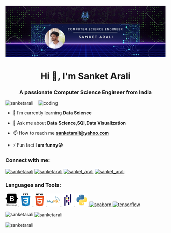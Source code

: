 ![logo](https://github.com/Sanketarali/Sanketarali/blob/main/Newbanner.jpg)
<h1 align="center">Hi 👋, I'm Sanket Arali</h1>
<h3 align="center">A passionate Computer Science Engineer from India</h3>

<img align ="right" alt="coding" width="400" src="https://user-images.githubusercontent.com/55389276/140866485-8fb1c876-9a8f-4d6a-98dc-08c4981eaf70.gif">

<p align="left"> <img src="https://komarev.com/ghpvc/?username=sanketarali&label=Profile%20views&color=0e75b6&style=flat" alt="sanketarali" /> </p>

- 🌱 I’m currently learning **Data Science**

- 💬 Ask me about **Data Science,SQl,Data Visualization**

- 📫 How to reach me **sanketarali@yahoo.com**

- ⚡ Fun fact **I am funny😜**

<h3 align="left">Connect with me:</h3>
<p align="left">
<a href="https://twitter.com/sanketarali" target="blank"><img align="center" src="https://raw.githubusercontent.com/rahuldkjain/github-profile-readme-generator/master/src/images/icons/Social/twitter.svg" alt="sanketarali" height="30" width="40" /></a>
<a href="https://linkedin.com/in/sanketarali" target="blank"><img align="center" src="https://raw.githubusercontent.com/rahuldkjain/github-profile-readme-generator/master/src/images/icons/Social/linked-in-alt.svg" alt="sanketarali" height="30" width="40" /></a>
<a href="https://instagram.com/sanket_arali" target="blank"><img align="center" src="https://raw.githubusercontent.com/rahuldkjain/github-profile-readme-generator/master/src/images/icons/Social/instagram.svg" alt="sanket_arali" height="30" width="40" /></a>
<a href="https://auth.geeksforgeeks.org/user/sanket_arali" target="blank"><img align="center" src="https://raw.githubusercontent.com/rahuldkjain/github-profile-readme-generator/master/src/images/icons/Social/geeks-for-geeks.svg" alt="sanket_arali" height="30" width="40" /></a>
</p>

<h3 align="left">Languages and Tools:</h3>
<p align="left"> <a href="https://getbootstrap.com" target="_blank" rel="noreferrer"> <img src="https://raw.githubusercontent.com/devicons/devicon/master/icons/bootstrap/bootstrap-plain-wordmark.svg" alt="bootstrap" width="40" height="40"/> </a> <a href="https://www.w3schools.com/css/" target="_blank" rel="noreferrer"> <img src="https://raw.githubusercontent.com/devicons/devicon/master/icons/css3/css3-original-wordmark.svg" alt="css3" width="40" height="40"/> </a> <a href="https://www.w3.org/html/" target="_blank" rel="noreferrer"> <img src="https://raw.githubusercontent.com/devicons/devicon/master/icons/html5/html5-original-wordmark.svg" alt="html5" width="40" height="40"/> </a> <a href="https://www.mysql.com/" target="_blank" rel="noreferrer"> <img src="https://raw.githubusercontent.com/devicons/devicon/master/icons/mysql/mysql-original-wordmark.svg" alt="mysql" width="40" height="40"/> </a> <a href="https://pandas.pydata.org/" target="_blank" rel="noreferrer"> <img src="https://raw.githubusercontent.com/devicons/devicon/2ae2a900d2f041da66e950e4d48052658d850630/icons/pandas/pandas-original.svg" alt="pandas" width="40" height="40"/> </a> <a href="https://www.python.org" target="_blank" rel="noreferrer"> <img src="https://raw.githubusercontent.com/devicons/devicon/master/icons/python/python-original.svg" alt="python" width="40" height="40"/> </a> <a href="https://seaborn.pydata.org/" target="_blank" rel="noreferrer"> <img src="https://seaborn.pydata.org/_images/logo-mark-lightbg.svg" alt="seaborn" width="40" height="40"/> </a> <a href="https://www.tensorflow.org" target="_blank" rel="noreferrer"> <img src="https://www.vectorlogo.zone/logos/tensorflow/tensorflow-icon.svg" alt="tensorflow" width="40" height="40"/> </a> </p>

<p><img align="left" src="https://github-readme-stats.vercel.app/api/top-langs?username=sanketarali&show_icons=true&locale=en&layout=compact" alt="sanketarali" /></p>

<p>&nbsp;<img align="center" src="https://github-readme-stats.vercel.app/api?username=sanketarali&show_icons=true&locale=en" alt="sanketarali" /></p>

<p><img align="center" src="https://github-readme-streak-stats.herokuapp.com/?user=sanketarali&" alt="sanketarali" /></p>


